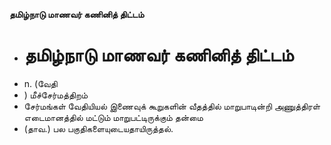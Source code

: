 **தமிழ்நாடு மாணவர் கணினித் திட்டம்**
- # தமிழ்நாடு மாணவர் கணினித் திட்டம்
- n. (வேதி
- ) மீச்சேர்மத்திறம்
- சேர்மங்கள் வேதியியல் இணைவுக் கூறுகளின் வீதத்தில் மாறுபாடின்றி அணுத்திரள் எடைமானத்தில் மட்டும் மாறுபட்டிருக்கும் தன்மை
- (தாவ.) பல பகுதிகளையுடையதாயிருத்தல்.

